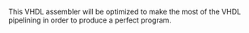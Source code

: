 This VHDL assembler will be optimized to make the most of the VHDL pipelining in order to produce a perfect program.